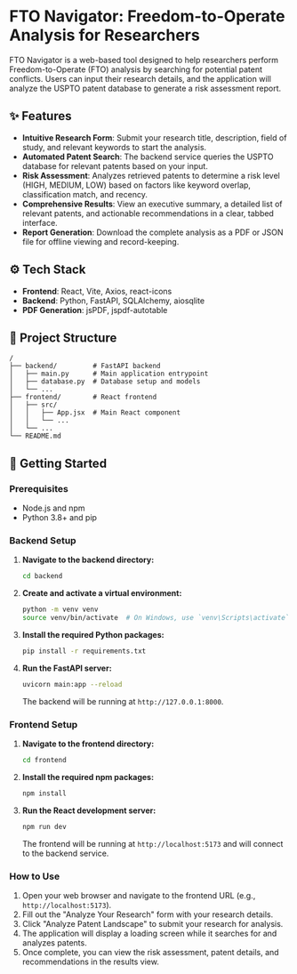 # FTO Navigator: Freedom-to-Operate Analysis for Researchers

FTO Navigator is a web-based tool designed to help researchers perform Freedom-to-Operate (FTO) analysis by searching for potential patent conflicts. Users can input their research details, and the application will analyze the USPTO patent database to generate a risk assessment report.

## ✨ Features

-   **Intuitive Research Form**: Submit your research title, description, field of study, and relevant keywords to start the analysis.
-   **Automated Patent Search**: The backend service queries the USPTO database for relevant patents based on your input.
-   **Risk Assessment**: Analyzes retrieved patents to determine a risk level (HIGH, MEDIUM, LOW) based on factors like keyword overlap, classification match, and recency.
-   **Comprehensive Results**: View an executive summary, a detailed list of relevant patents, and actionable recommendations in a clear, tabbed interface.
-   **Report Generation**: Download the complete analysis as a PDF or JSON file for offline viewing and record-keeping.

## ⚙️ Tech Stack

-   **Frontend**: React, Vite, Axios, react-icons
-   **Backend**: Python, FastAPI, SQLAlchemy, aiosqlite
-   **PDF Generation**: jsPDF, jspdf-autotable

## 📂 Project Structure

```
/
├── backend/         # FastAPI backend
│   ├── main.py      # Main application entrypoint
│   ├── database.py  # Database setup and models
│   └── ...
├── frontend/        # React frontend
│   ├── src/
│   │   ├── App.jsx  # Main React component
│   │   └── ...
│   └── ...
└── README.md
```

## 🚀 Getting Started

### Prerequisites

-   Node.js and npm
-   Python 3.8+ and pip

### Backend Setup

1.  **Navigate to the backend directory:**
    ```bash
    cd backend
    ```

2.  **Create and activate a virtual environment:**
    ```bash
    python -m venv venv
    source venv/bin/activate  # On Windows, use `venv\Scripts\activate`
    ```

3.  **Install the required Python packages:**
    ```bash
    pip install -r requirements.txt
    ```

4.  **Run the FastAPI server:**
    ```bash
    uvicorn main:app --reload
    ```
    The backend will be running at `http://127.0.0.1:8000`.

### Frontend Setup

1.  **Navigate to the frontend directory:**
    ```bash
    cd frontend
    ```

2.  **Install the required npm packages:**
    ```bash
    npm install
    ```

3.  **Run the React development server:**
    ```bash
    npm run dev
    ```
    The frontend will be running at `http://localhost:5173` and will connect to the backend service.

### How to Use

1.  Open your web browser and navigate to the frontend URL (e.g., `http://localhost:5173`).
2.  Fill out the "Analyze Your Research" form with your research details.
3.  Click "Analyze Patent Landscape" to submit your research for analysis.
4.  The application will display a loading screen while it searches for and analyzes patents.
5.  Once complete, you can view the risk assessment, patent details, and recommendations in the results view.